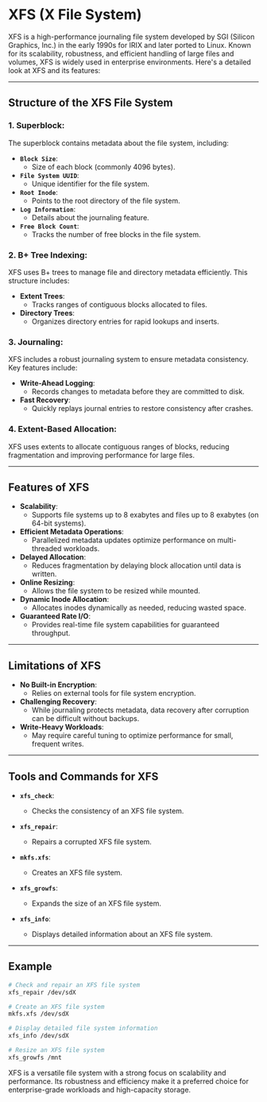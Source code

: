 # XFS (X File System)

XFS is a high-performance journaling file system developed by SGI (Silicon Graphics, Inc.) in the early 1990s for IRIX and later ported to Linux. Known for its scalability, robustness, and efficient handling of large files and volumes, XFS is widely used in enterprise environments. Here's a detailed look at XFS and its features:

---

## Structure of the XFS File System

### 1. Superblock:
The superblock contains metadata about the file system, including:

- **`Block Size`**:
    - Size of each block (commonly 4096 bytes).
- **`File System UUID`**:
    - Unique identifier for the file system.
- **`Root Inode`**:
    - Points to the root directory of the file system.
- **`Log Information`**:
    - Details about the journaling feature.
- **`Free Block Count`**:
    - Tracks the number of free blocks in the file system.

### 2. B+ Tree Indexing:
XFS uses B+ trees to manage file and directory metadata efficiently. This structure includes:

- **Extent Trees**:
    - Tracks ranges of contiguous blocks allocated to files.
- **Directory Trees**:
    - Organizes directory entries for rapid lookups and inserts.

### 3. Journaling:
XFS includes a robust journaling system to ensure metadata consistency. Key features include:

- **Write-Ahead Logging**:
    - Records changes to metadata before they are committed to disk.
- **Fast Recovery**:
    - Quickly replays journal entries to restore consistency after crashes.

### 4. Extent-Based Allocation:
XFS uses extents to allocate contiguous ranges of blocks, reducing fragmentation and improving performance for large files.

---

## Features of XFS

- **Scalability**:
    - Supports file systems up to 8 exabytes and files up to 8 exabytes (on 64-bit systems).
- **Efficient Metadata Operations**:
    - Parallelized metadata updates optimize performance on multi-threaded workloads.
- **Delayed Allocation**:
    - Reduces fragmentation by delaying block allocation until data is written.
- **Online Resizing**:
    - Allows the file system to be resized while mounted.
- **Dynamic Inode Allocation**:
    - Allocates inodes dynamically as needed, reducing wasted space.
- **Guaranteed Rate I/O**:
    - Provides real-time file system capabilities for guaranteed throughput.

---

## Limitations of XFS

- **No Built-in Encryption**:
    - Relies on external tools for file system encryption.
- **Challenging Recovery**:
    - While journaling protects metadata, data recovery after corruption can be difficult without backups.
- **Write-Heavy Workloads**:
    - May require careful tuning to optimize performance for small, frequent writes.

---

## Tools and Commands for XFS

- **`xfs_check`**:
    - Checks the consistency of an XFS file system.

- **`xfs_repair`**:
    - Repairs a corrupted XFS file system.

- **`mkfs.xfs`**:
    - Creates an XFS file system.

- **`xfs_growfs`**:
    - Expands the size of an XFS file system.

- **`xfs_info`**:
    - Displays detailed information about an XFS file system.

---

## Example

```bash
# Check and repair an XFS file system
xfs_repair /dev/sdX

# Create an XFS file system
mkfs.xfs /dev/sdX

# Display detailed file system information
xfs_info /dev/sdX

# Resize an XFS file system
xfs_growfs /mnt
```

XFS is a versatile file system with a strong focus on scalability and performance. Its robustness and efficiency make it a preferred choice for enterprise-grade workloads and high-capacity storage.

